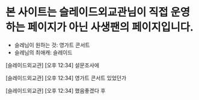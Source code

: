
# 본 사이트는 슬레이드외교관님이 직접 운영하는 페이지가 아닌 사생팬의 페이지입니다.

- 슬레님이 원하는 것: 영가트 콘서트
- 슬레님의 최애캐: 슬레이드

[슬레이드외교관] [오후 12:34] 설문조사에

[슬레이드외교관] [오후 12:34] 영가트 콘서트 있었던가

[슬레이드외교관] [오후 12:34] 했음좋겠다 후
